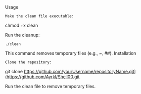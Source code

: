Usage

    Make the clean file executable:

chmod +x clean

Run the cleanup:

    ./clean

This command removes temporary files (e.g., *~, #*#).
Installation

    Clone the repository:

git clone https://github.com/yourUsername/repositoryName.git](https://github.com/Ayrkl/Shell00.git

Run the clean file to remove temporary files.
